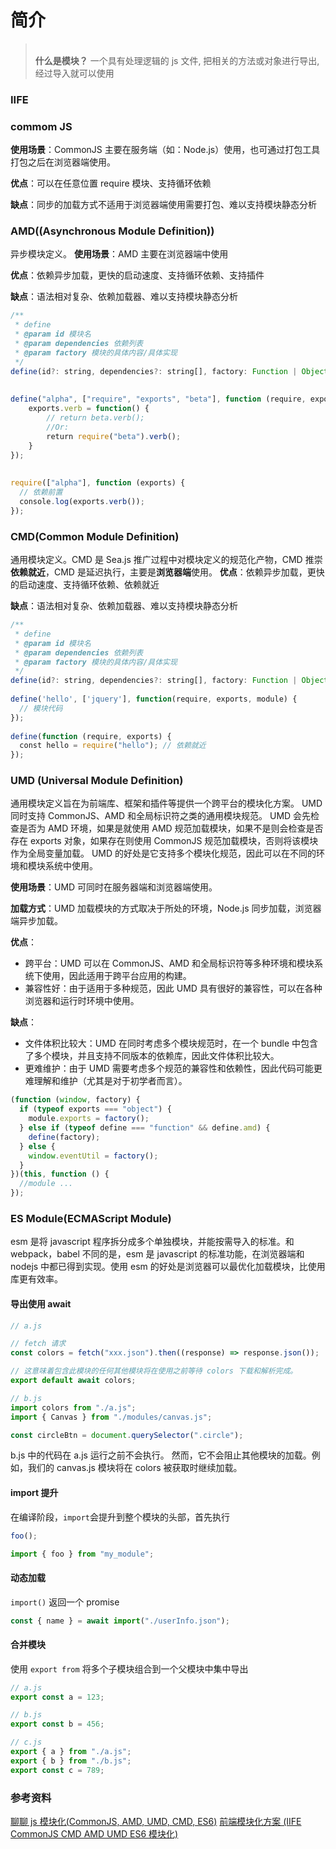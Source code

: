 # 简介

> &nbsp;  
> **什么是模块？**
> 一个具有处理逻辑的 js 文件, 把相关的方法或对象进行导出, 经过导入就可以使用
> &nbsp;

### IIFE

### commom JS

**使用场景**：CommonJS 主要在服务端（如：Node.js）使用，也可通过打包工具打包之后在浏览器端使用。

**优点**：可以在任意位置 require 模块、支持循环依赖

**缺点**：同步的加载方式不适用于浏览器端使用需要打包、难以支持模块静态分析

### AMD((Asynchronous Module Definition))

异步模块定义。
**使用场景**：AMD 主要在浏览器端中使用

**优点**：依赖异步加载，更快的启动速度、支持循环依赖、支持插件

**缺点**：语法相对复杂、依赖加载器、难以支持模块静态分析

```js
/**
 * define
 * @param id 模块名
 * @param dependencies 依赖列表
 * @param factory 模块的具体内容/具体实现
 */
define(id?: string, dependencies?: string[], factory: Function | Object);
​
​
define("alpha", ["require", "exports", "beta"], function (require, exports, beta) {
    exports.verb = function() {
        // return beta.verb();
        //Or:
        return require("beta").verb();
    }
});
​
​
require(["alpha"], function (exports) {
  // 依赖前置
  console.log(exports.verb());
});

```

### CMD(Common Module Definition)

通用模块定义。CMD 是 Sea.js 推广过程中对模块定义的规范化产物，CMD 推崇**依赖就近**，CMD 是延迟执行，主要是**浏览器端**使用。
**优点**：依赖异步加载，更快的启动速度、支持循环依赖、依赖就近

**缺点**：语法相对复杂、依赖加载器、难以支持模块静态分析

```js
/**
 * define
 * @param id 模块名
 * @param dependencies 依赖列表
 * @param factory 模块的具体内容/具体实现
 */
define(id?: string, dependencies?: string[], factory: Function | Object);
​
define('hello', ['jquery'], function(require, exports, module) {
  // 模块代码
});
​
define(function (require, exports) {
  const hello = require("hello"); // 依赖就近
});

```

### UMD (Universal Module Definition)

通用模块定义旨在为前端库、框架和插件等提供一个跨平台的模块化方案。
UMD 同时支持 CommonJS、AMD 和全局标识符之类的通用模块规范。
UMD 会先检查是否为 AMD 环境，如果是就使用 AMD 规范加载模块，如果不是则会检查是否存在 exports 对象，如果存在则使用 CommonJS 规范加载模块，否则将该模块作为全局变量加载。
UMD 的好处是它支持多个模块化规范，因此可以在不同的环境和模块系统中使用。

**使用场景**：UMD 可同时在服务器端和浏览器端使用。

**加载方式**：UMD 加载模块的方式取决于所处的环境，Node.js 同步加载，浏览器端异步加载。

**优点**：

- 跨平台：UMD 可以在 CommonJS、AMD 和全局标识符等多种环境和模块系统下使用，因此适用于跨平台应用的构建。
- 兼容性好：由于适用于多种规范，因此 UMD 具有很好的兼容性，可以在各种浏览器和运行时环境中使用。

**缺点**：

- 文件体积比较大：UMD 在同时考虑多个模块规范时，在一个 bundle 中包含了多个模块，并且支持不同版本的依赖库，因此文件体积比较大。
- 更难维护：由于 UMD 需要考虑多个规范的兼容性和依赖性，因此代码可能更难理解和维护（尤其是对于初学者而言）。

```js
(function (window, factory) {
  if (typeof exports === "object") {
    module.exports = factory();
  } else if (typeof define === "function" && define.amd) {
    define(factory);
  } else {
    window.eventUtil = factory();
  }
})(this, function () {
  //module ...
});
```

### ES Module(ECMAScript Module)

esm 是将 javascript 程序拆分成多个单独模块，并能按需导入的标准。和 webpack，babel 不同的是，esm 是 javascript 的标准功能，在浏览器端和 nodejs 中都已得到实现。使用 esm 的好处是浏览器可以最优化加载模块，比使用库更有效率。

#### 导出使用 await

```js
// a.js

// fetch 请求
const colors = fetch("xxx.json").then((response) => response.json());

// 这意味着包含此模块的任何其他模块将在使用之前等待 colors 下载和解析完成。
export default await colors;

// b.js
import colors from "./a.js";
import { Canvas } from "./modules/canvas.js";

const circleBtn = document.querySelector(".circle");
```

b.js 中的代码在 a.js 运行之前不会执行。
然而，它不会阻止其他模块的加载。例如，我们的 canvas.js 模块将在 colors 被获取时继续加载。

#### import 提升

在编译阶段，`import`会提升到整个模块的头部，首先执行

```javascript
foo();

import { foo } from "my_module";
```

#### 动态加载

`import()` 返回一个 promise

```js
const { name } = await import("./userInfo.json");
```

#### 合并模块

使用 `export from` 将多个子模块组合到一个父模块中集中导出

```js
// a.js
export const a = 123;

// b.js
export const b = 456;

// c.js
export { a } from "./a.js";
export { b } from "./b.js";
export const c = 789;
```

### 参考资料

[聊聊 js 模块化(CommonJS, AMD, UMD, CMD, ES6)](https://juejin.cn/post/7203968787325960229#heading-1)
[前端模块化方案 (IIFE CommonJS CMD AMD UMD ES6 模块化)](https://juejin.cn/post/7213384257530970173)
